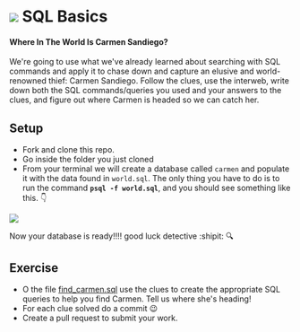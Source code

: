 # ![](https://ga-dash.s3.amazonaws.com/production/assets/logo-9f88ae6c9c3871690e33280fcf557f33.png) SQL Basics

#### Where In The World Is Carmen Sandiego?

We're going to use what we've already learned about searching with SQL commands and apply it to chase down and capture an elusive and world-renowned thief: Carmen Sandiego. Follow the clues, use the interweb, write down both the SQL commands/queries you used and your answers to the clues, and figure out where Carmen is headed so we can catch her.

## Setup

- Fork and clone this repo.
- Go inside the folder you just cloned
- From your terminal we will create a database called `carmen` and populate it with the data found in `world.sql`. The only thing you have to do is to run the command **`psql -f world.sql`**, and you should see something like this. :point_down: 

![](https://i.imgur.com/DCSV77Z.png)

Now your database is ready!!!! good luck detective :shipit: :mag: 

## Exercise

- O the file [find_carmen.sql](find_carmen.sql) use the clues to create the appropriate SQL queries to help you find Carmen. Tell us where she's heading!
- For each clue solved do a commit :wink:
- Create a pull request to submit your work.




